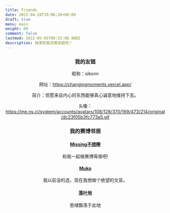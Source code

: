 ```yaml
---
title: Friends
date: 2022-04-28T19:06:26+08:00
draft: true
menu: main
weight: 60
comment: false
lastmod: 2022-05-05T09:53:08.908Z
description: 快来和我交换友链吧！
---
```

<center>

### 我的友链

昵称：sikonn

网址：https://changingmoments.vercel.app/

简介：但愿来自内心的东西能够真心诚意地维持下去。

头像：https://me.ns.ci/system/accounts/avatars/108/128/370/169/473/214/original/dc23f05b3fc773a5.gif

### 我的赛博邻居

#### [Missing不想睡](https://hugo-missingid.vercel.app/)

和我一起做赛博宵夜吧!

#### [Muko](https://hugo-mukokka.vercel.app/)

我以前没的选，现在我想做个绝望的文盲。

#### [落叶地](https://good-luck.vercel.app/)

思绪飘荡于此地
</center>
